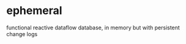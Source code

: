 ephemeral
=========

functional reactive dataflow database, in memory but with persistent change logs
